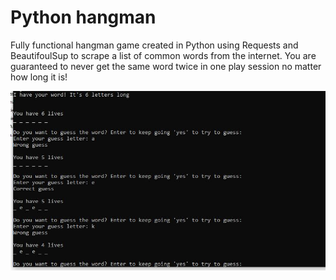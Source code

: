 # Python hangman

Fully functional hangman game created in Python using Requests and BeautifoulSup to scrape a list of common words from the internet.
You are guaranteed to never get the same word twice in one play session no matter how long it is!

![](hangman.JPG)
